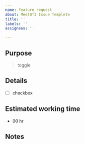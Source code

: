 ```yaml
---
name: Feature request
about: MeetBTI Issue Templete
title: ''
labels: ''
assignees: ''

---
```


## Purpose
 > toggle

## Details

- [ ] checkbox

## Estimated working time

-  00 hr

##  Notes
